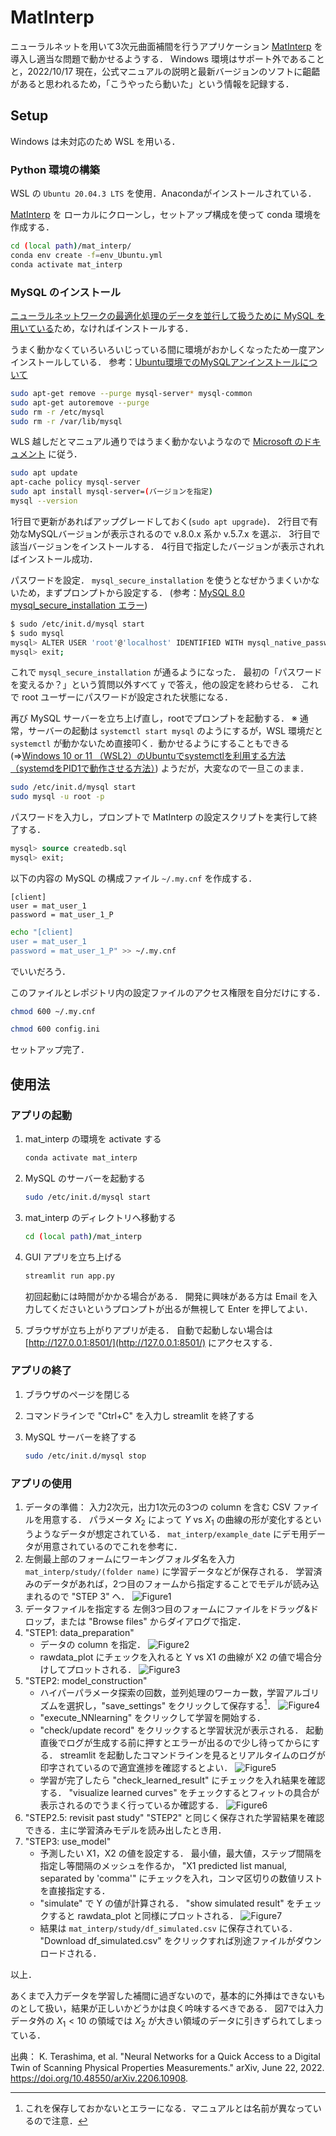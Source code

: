 # MatInterp

ニューラルネットを用いて3次元曲面補間を行うアプリケーション [MatInterp](https://github.com/kensei-te/mat_interp) を導入し適当な問題で動かせるようする．
Windows 環境はサポート外であることと，2022/10/17 現在，公式マニュアルの説明と最新バージョンのソフトに齟齬があると思われるため，「こうやったら動いた」という情報を記録する．

## Setup

Windows は未対応のため WSL を用いる．

### Python 環境の構築

WSL の `Ubuntu 20.04.3 LTS` を使用．Anacondaがインストールされている．

[MatInterp](https://github.com/kensei-te/mat_interp) を ローカルにクローンし，セットアップ構成を使って conda 環境を作成する．

```sh
cd (local path)/mat_interp/
conda env create -f=env_Ubuntu.yml
conda activate mat_interp
```

### MySQL のインストール

[ニューラルネットワークの最適化処理のデータを並行して扱うために  MySQL を用いている](https://github.com/kensei-te/mat_interp#:~:text=After%20this%20is%20done%2C%20follow%20the%20below%20procedures%20for%20setting%20up%20MySQL%20server%20(local%20database%20used%20to%20take%20care%20data%20of%20optimization%20process%20of%20neural%20networks%20architeture%20in%20parallel.))ため，なければインストールする．

うまく動かなくていろいろいじっている間に環境がおかしくなったため一度アンインストールしている．
参考：[Ubuntu環境でのMySQLアンインストールについて](https://qiita.com/King_kenshi/items/b6f217a8a3083c98904b#ubuntu%E7%92%B0%E5%A2%83%E3%81%A7%E5%AE%8C%E5%85%A8%E3%81%AB%E3%82%A2%E3%83%B3%E3%82%A4%E3%83%B3%E3%82%B9%E3%83%88%E3%83%BC%E3%83%AB%E3%81%99%E3%82%8B%E6%96%B9%E6%B3%95)

```sh
sudo apt-get remove --purge mysql-server* mysql-common
sudo apt-get autoremove --purge
sudo rm -r /etc/mysql
sudo rm -r /var/lib/mysql
```

WLS 越しだとマニュアル通りではうまく動かないようなので [Microsoft のドキュメント](https://learn.microsoft.com/ja-jp/windows/wsl/tutorials/wsl-database#install-mysql) に従う．

```sh
sudo apt update
apt-cache policy mysql-server
sudo apt install mysql-server=(バージョンを指定)
mysql --version
```

1行目で更新があればアップグレードしておく(`sudo apt upgrade`)．
2行目で有効なMySQLバージョンが表示されるので v.8.0.x 系か v.5.7.x を選ぶ．
3行目で該当バージョンをインストールする．
4行目で指定したバージョンが表示されればインストール成功．

パスワードを設定．
`mysql_secure_installation` を使うとなぜかうまくいかないため，まずプロンプトから設定する．
(参考：[MySQL 8.0 mysql_secure_installation エラー](https://server-recipe.com/3865/#toc3))

```sh
$ sudo /etc/init.d/mysql start
$ sudo mysql
mysql> ALTER USER 'root'@'localhost' IDENTIFIED WITH mysql_native_password by '(password)';
mysql> exit;
```

これで `mysql_secure_installation` が通るようになった．
最初の「パスワードを変えるか？」という質問以外すべて `y` で答え，他の設定を終わらせる．
これで root ユーザーにパスワードが設定された状態になる．

再び MySQL サーバーを立ち上げ直し，rootでプロンプトを起動する．
※ 通常，サーバーの起動は `systemctl start mysql` のようにするが，WSL 環境だと `systemctl` が動かないため直接叩く．動かせるようにすることもできる(⇒[Windows 10 or 11 （WSL2）のUbuntuでsystemctlを利用する方法（systemdをPID1で動作させる方法）](https://snowsystem.net/other/windows/wsl2-ubuntu-systemctl/)) ようだが，大変なので一旦このまま．

```sh
sudo /etc/init.d/mysql start
sudo mysql -u root -p
```

パスワードを入力し，プロンプトで MatInterp の設定スクリプトを実行して終了する．

```sql
mysql> source createdb.sql
mysql> exit;
```

以下の内容の MySQL の構成ファイル `~/.my.cnf` を作成する．

```text
[client]
user = mat_user_1
password = mat_user_1_P
```

```sh
echo "[client]
user = mat_user_1
password = mat_user_1_P" >> ~/.my.cnf
```

でいいだろう．

このファイルとレポジトリ内の設定ファイルのアクセス権限を自分だけにする．

```sh
chmod 600 ~/.my.cnf
```

```sh
chmod 600 config.ini
```

セットアップ完了．

## 使用法

### アプリの起動

1. mat_interp の環境を activate する

    ```sh
    conda activate mat_interp
    ```

2. MySQL のサーバーを起動する

    ```sh
    sudo /etc/init.d/mysql start
    ```

3. mat_interp のディレクトリへ移動する

    ```sh
    cd (local path)/mat_interp
    ```

4. GUI アプリを立ち上げる

    ```sh
    streamlit run app.py
    ```

    初回起動には時間がかかる場合がある．
    開発に興味がある方は Email を入力してくださいというプロンプトが出るが無視して Enter を押してよい．

5. ブラウザが立ち上がりアプリが走る．
    自動で起動しない場合は [http://127.0.0.1:8501/](http://127.0.0.1:8501/) にアクセスする．

### アプリの終了

1. ブラウザのページを閉じる
2. コマンドラインで "Ctrl+C" を入力し streamlit を終了する
3. MySQL サーバーを終了する

    ```sh
    sudo /etc/init.d/mysql stop
    ```

### アプリの使用

1. データの準備：
    入力2次元，出力1次元の3つの column を含む CSV ファイルを用意する．
    パラメータ $X_2$ によって  $Y$ vs $X_1$ の曲線の形が変化するというようなデータが想定されている．
    `mat_interp/example_date` にデモ用データが用意されているのでこれを参考に．
2. 左側最上部のフォームにワーキングフォルダ名を入力
    `mat_interp/study/(folder name)` に学習データなどが保存される．
    学習済みのデータがあれば，2つ目のフォームから指定することでモデルが読み込まれるので "STEP 3" へ．
    ![Figure1](2022-10-17-19-53-31.png "図1")
3. データファイルを指定する
    左側3つ目のフォームにファイルをドラッグ&ドロップ，または "Browse files" からダイアログで指定．
4. "STEP1: data_preparation"
    + データの column を指定．
        ![Figure2](2022-10-17-20-39-05.png "図2")
    + rawdata_plot にチェックを入れると Y vs X1 の曲線が X2 の値で場合分けしてプロットされる．
        ![Figure3](2022-10-17-20-40-34.png "図3")
5. "STEP2: model_construction"
    + ハイパーパラメータ探索の回数，並列処理のワーカー数，学習アルゴリズムを選択し，"save_settings" をクリックして保存する[^settings]．
        ![Figure4](2022-10-17-20-42-05.png "図4")
    + "execute_NNlearning" をクリックして学習を開始する．
    + "check/update record" をクリックすると学習状況が表示される．
        起動直後でログが生成する前に押すとエラーが出るので少し待ってからにする．
        streamlit を起動したコマンドラインを見るとリアルタイムのログが印字されているので適宜進捗を確認するとよい．
        ![Figure5](2022-10-17-20-48-05.png "図5")
    + 学習が完了したら "check_learned_result" にチェックを入れ結果を確認する．
        "visualize learned curves" をチェックするとフィットの具合が表示されるのでうまく行っているか確認する．
        ![Figure6](2022-10-17-20-48-31.png "図6")
6. "STEP2.5: revisit past study"
    "STEP2" と同じく保存された学習結果を確認できる．主に学習済みモデルを読み出したとき用．
7. "STEP3: use_model"
    + 予測したい X1，X2 の値を設定する．
        最小値，最大値，ステップ間隔を指定し等間隔のメッシュを作るか，
        "X1 predicted list manual, separated by 'comma'" にチェックを入れ，コンマ区切りの数値リストを直接指定する．
    + "simulate" で Y の値が計算される．
        "show simulated result" をチェックすると rawdata_plot と同様にプロットされる．
        ![Figure7](2022-10-17-20-51-07.png "図7")
    + 結果は `mat_interp/study/df_simulated.csv` に保存されている．
        "Download df_simulated.csv" をクリックすれば別途ファイルがダウンロードされる．

[^settings]: これを保存しておかないとエラーになる．マニュアルとは名前が異なっているので注意．

以上．

あくまで入力データを学習した補間に過ぎないので，基本的に外挿はできないものとして扱い，結果が正しいかどうかは良く吟味するべきである．
図7では入力データ外の $X_1<10$ の領域では $X_2$ が大きい領域のデータに引きずられてしまっている．

出典： K. Terashima, et al. "Neural Networks for a Quick Access to a Digital Twin of Scanning Physical Properties Measurements." arXiv, June 22, 2022. https://doi.org/10.48550/arXiv.2206.10908.
